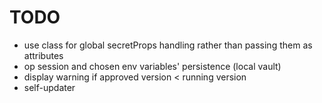 # TODO

- use class for global secretProps handling rather than passing them as attributes
- op session and chosen env variables' persistence (local vault)
- display warning if approved version < running version
- self-updater
